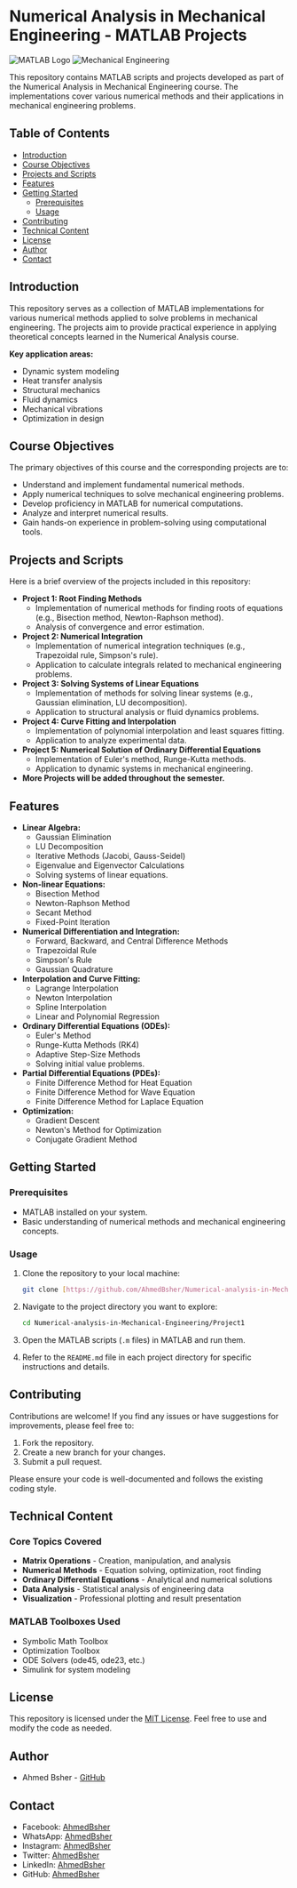 # Numerical Analysis in Mechanical Engineering - MATLAB Projects
![MATLAB Logo](https://www.mathworks.com/etc.clientlibs/mathworks/clientlibs/customer-ui/templates/common/resources/images/mathworks-logo-rev.20250319210055406.svg)
![Mechanical Engineering](https://img.icons8.com/?size=64&id=49431&format=png)


This repository contains MATLAB scripts and projects developed as part of the Numerical Analysis in Mechanical Engineering course. The implementations cover various numerical methods and their applications in mechanical engineering problems.


## Table of Contents
- [Introduction](#introduction)
- [Course Objectives](#course-objectives)
- [Projects and Scripts](#projects-and-scripts)
- [Features](#features)
- [Getting Started](#getting-started)
  - [Prerequisites](#prerequisites)
  - [Usage](#usage)
- [Contributing](#contributing)
- [Technical Content](#technical-content)
- [License](#license)
- [Author](#author)
- [Contact](#contact)

## Introduction
This repository serves as a collection of MATLAB implementations for various numerical methods applied to solve problems in mechanical engineering. The projects aim to provide practical experience in applying theoretical concepts learned in the Numerical Analysis course.

**Key application areas:**
- Dynamic system modeling
- Heat transfer analysis
- Structural mechanics
- Fluid dynamics
- Mechanical vibrations
- Optimization in design

## Course Objectives
The primary objectives of this course and the corresponding projects are to:

-   Understand and implement fundamental numerical methods.
-   Apply numerical techniques to solve mechanical engineering problems.
-   Develop proficiency in MATLAB for numerical computations.
-   Analyze and interpret numerical results.
-   Gain hands-on experience in problem-solving using computational tools.


## Projects and Scripts
Here is a brief overview of the projects included in this repository:
-   **Project 1: Root Finding Methods**
    - Implementation of numerical methods for finding roots of equations (e.g., Bisection method, Newton-Raphson method).
    - Analysis of convergence and error estimation.
-   **Project 2: Numerical Integration**
    - Implementation of numerical integration techniques (e.g., Trapezoidal rule, Simpson's rule).
    - Application to calculate integrals related to mechanical engineering problems.
-   **Project 3: Solving Systems of Linear Equations**
    - Implementation of methods for solving linear systems (e.g., Gaussian elimination, LU decomposition).
    - Application to structural analysis or fluid dynamics problems.
-   **Project 4: Curve Fitting and Interpolation**
    - Implementation of polynomial interpolation and least squares fitting.
    - Application to analyze experimental data.
-   **Project 5: Numerical Solution of Ordinary Differential Equations**
    - Implementation of Euler's method, Runge-Kutta methods.
    - Application to dynamic systems in mechanical engineering.
-   **More Projects will be added throughout the semester.**

## Features
-   **Linear Algebra:**
    -   Gaussian Elimination
    -   LU Decomposition
    -   Iterative Methods (Jacobi, Gauss-Seidel)
    -   Eigenvalue and Eigenvector Calculations
    -   Solving systems of linear equations.
-   **Non-linear Equations:**
    -   Bisection Method
    -   Newton-Raphson Method
    -   Secant Method
    -   Fixed-Point Iteration
-   **Numerical Differentiation and Integration:**
    -   Forward, Backward, and Central Difference Methods
    -   Trapezoidal Rule
    -   Simpson's Rule
    -   Gaussian Quadrature
-   **Interpolation and Curve Fitting:**
    -   Lagrange Interpolation
    -   Newton Interpolation
    -   Spline Interpolation
    -   Linear and Polynomial Regression
-   **Ordinary Differential Equations (ODEs):**
    -   Euler's Method
    -   Runge-Kutta Methods (RK4)
    -   Adaptive Step-Size Methods
    -   Solving initial value problems.
-   **Partial Differential Equations (PDEs):**
    -   Finite Difference Method for Heat Equation
    -   Finite Difference Method for Wave Equation
    -   Finite Difference Method for Laplace Equation
-   **Optimization:**
    -   Gradient Descent
    -   Newton's Method for Optimization
    -   Conjugate Gradient Method

## Getting Started

### Prerequisites

-   MATLAB installed on your system.
-   Basic understanding of numerical methods and mechanical engineering concepts.

### Usage

1.  Clone the repository to your local machine:

    ```bash
    git clone [https://github.com/AhmedBsher/Numerical-analysis-in-Mechanical-Engineering.git](https://github.com/AhmedBsher/Numerical-analysis-in-Mechanical-Engineering.git)
    ```

2.  Navigate to the project directory you want to explore:

    ```bash
    cd Numerical-analysis-in-Mechanical-Engineering/Project1
    ```

3.  Open the MATLAB scripts (`.m` files) in MATLAB and run them.

4.  Refer to the `README.md` file in each project directory for specific instructions and details.

## Contributing

Contributions are welcome! If you find any issues or have suggestions for improvements, please feel free to:

1.  Fork the repository.
2.  Create a new branch for your changes.
3.  Submit a pull request.

Please ensure your code is well-documented and follows the existing coding style.

## Technical Content

### Core Topics Covered
- **Matrix Operations** - Creation, manipulation, and analysis
- **Numerical Methods** - Equation solving, optimization, root finding
- **Ordinary Differential Equations** - Analytical and numerical solutions
- **Data Analysis** - Statistical analysis of engineering data
- **Visualization** - Professional plotting and result presentation

### MATLAB Toolboxes Used
- Symbolic Math Toolbox
- Optimization Toolbox
- ODE Solvers (ode45, ode23, etc.)
- Simulink for system modeling

## License

This repository is licensed under the [MIT License](LICENSE). Feel free to use and modify the code as needed.

## Author

-   Ahmed Bsher - [GitHub](https://github.com/AhmedBsher)

## Contact

- Facebook: [AhmedBsher](https://www.facebook.com/ahmed.bsher.33046)
- WhatsApp: [AhmedBsher](https://wa.me/qr/QNMYGNUDKIDAK1)
- Instagram: [AhmedBsher](https://www.instagram.com/iahmedbsher/)
- Twitter: [AhmedBsher](https://twitter.com/ahmedbsher_)
- LinkedIn: [AhmedBsher](https://www.linkedin.com/in/ahmed-bsher-921242232/)
- GitHub: [AhmedBsher](https://github.com/AhmedBsher)
